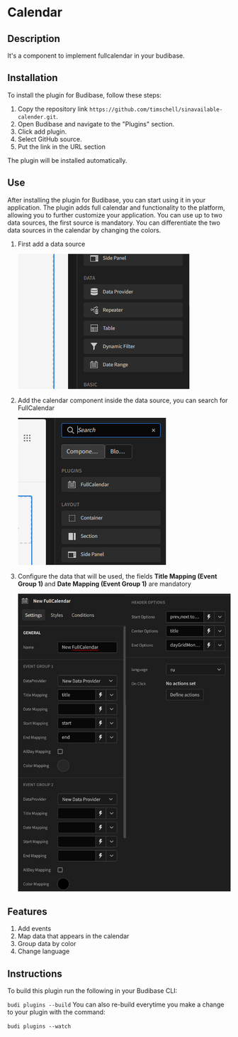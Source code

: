 # Calendar

## Description
It's a component to implement fullcalendar in your budibase.

## Installation
To install the plugin for Budibase, follow these steps:

1. Copy the repository link ```https://github.com/timschell/sinavailable-calender.git```.
2. Open Budibase and navigate to the "Plugins" section.
3. Click add plugin.
4. Select GitHub source.
5. Put the link in the URL section


<p>The plugin will be installed automatically.</p>

## Use

After installing the plugin for Budibase, you can start using it in your application. 
The plugin adds full calendar and functionality to the platform, allowing you to further customize your application.
You can use up to two data sources, the first source is mandatory. You can differentiate the two data sources in the calendar by changing the colors.

1. First add a data source <p><img src="src/images/usage/2.png" /></p>
2. Add the calendar component inside the data source, you can search for FullCalendar <p><img src="src/images/usage/3.png" /></p>
3.  Configure the data that will be used, the fields <b>Title Mapping (Event Group 1) </b> and <b>Date Mapping (Event Group 1)</b> are mandatory <p><img src="src/images/usage/4.png" /></p>

## Features

1. Add events
2. Map data that appears in the calendar
3. Group data by color
4. Change language


## Instructions
To build this plugin run the following in your Budibase CLI:

```budi plugins --build```
You can also re-build everytime you make a change to your plugin with the command:

``` budi plugins --watch ```
